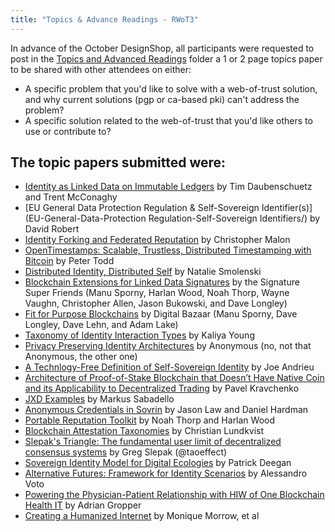 ```yaml
---
title: "Topics & Advance Readings - RWoT3"
---
```


In advance of the October DesignShop, all participants were requested to post in the [Topics and Advanced Readings](topics-and-advance-readings/) folder a 1 or 2 page topics paper to be shared with other attendees on either:
* A specific problem that you'd like to solve with a web-of-trust solution, and why current solutions (pgp or ca-based pki) can't address the problem?
*  A specific solution related to the web-of-trust that you'd like others to use or contribute to?

## The topic papers submitted were:

* [Identity as Linked Data on Immutable Ledgers](identity-as-linked-data-on-immutable-ledgers/) by Tim Daubenschuetz and Trent McConaghy 
* [EU General Data Protection Regulation & Self-Sovereign Identifier(s)](EU-General-Data-Protection Regulation-Self-Sovereign Identifiers/) by David Robert
* [Identity Forking and Federated Reputation](identity-forking-and-federated-reputation/) by Christopher Malon
* [OpenTimestamps: Scalable, Trustless, Distributed Timestamping with Bitcoin](opentimestamps/) by Peter Todd
* [Distributed Identity, Distributed Self](DistributedIdentityDistributedSelf/) by Natalie Smolenski
* [Blockchain Extensions for Linked Data Signatures](blockchain-extensions-for-linked-data-signatures/) by the Signature Super Friends (Manu Sporny, Harlan Wood, Noah Thorp, Wayne Vaughn, Christopher Allen, Jason Bukowski, and Dave Longley)
* [Fit for Purpose Blockchains](fit-for-purpose-blockchains/) by Digital Bazaar (Manu Sporny, Dave Longley, Dave Lehn, and Adam Lake)
* [Taxonomy of Identity Interaction Types](https://github.com/Identitywoman/Writing/blob/master/Taxonomy-of-Identity-Interaction-Types/) by Kaliya Young
* [Privacy Preserving Identity Architectures](privacy-preserving-identity-architectures/) by Anonymous (no, not that Anonymous, the other one)
* [A Technlogy-Free Definition of Self-Sovereign Identity](a-technology-free-definition-of-self-sovereign-identity.pdf) by Joe Andrieu
* [Architecture of Proof-of-Stake Blockchain that Doesn’t Have Native Coin and its Applicability to Decentralized Trading](Proof-of-stake-without-native-coin/) by Pavel Kravchenko
* [JXD Examples](JXD-Examples/) by Markus Sabadello
* [Anonymous Credentials in Sovrin](anonymous-credentials-in-sovrin/) by Jason Law and Daniel Hardman
* [Portable Reputation Toolkit](portable-reputation-toolkit/) by Noah Thorp and Harlan Wood
* [Blockchain Attestation Taxonomies](attestation-taxonomies/) by Christian Lundkvist
* [Slepak's Triangle: The fundamental user limit of decentralized consensus systems](Slepaks-Triangle.pdf) by Greg Slepak (@taoeffect)
* [Sovereign Identity Model for Digital Ecologies](Sovereign-Identity-Model-for-Digital-Ecologies/) by Patrick Deegan
* [Alternative Futures: Framework for Identity Scenarios](alternative-futures-frameworks/) by Alessandro Voto
* [Powering the Physician-Patient Relationship with HIW of One Blockchain Health IT](physician-patient-relationship.pdf) by Adrian Gropper
* [Creating a Humanized Internet](Creating-a-Humanized-Internet.pdf) by Monique Morrow, et al
